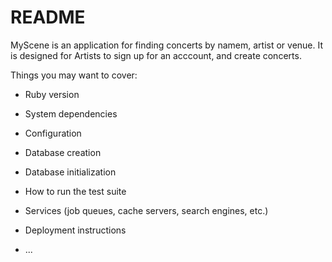 # README

MyScene is an application for finding concerts by namem, artist or venue. 
It is designed for Artists to sign up for an acccount, and create concerts.

Things you may want to cover:

* Ruby version

* System dependencies

* Configuration

* Database creation

* Database initialization

* How to run the test suite

* Services (job queues, cache servers, search engines, etc.)

* Deployment instructions

* ...
